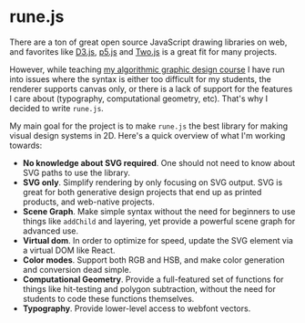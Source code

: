 # rune.js

There are a ton of great open source JavaScript drawing libraries on web, and favorites like [D3.js](http://d3js.org/), [p5.js](http://p5js.org/) and [Two.js](https://jonobr1.github.io/two.js/) is a great fit for many projects.

However, while teaching [my algorithmic graphic design course](printingcode.runemadsen.com) I have run into issues where the syntax is either too difficult for my students, the renderer supports canvas only, or there is a lack of support for the features I care about (typography, computational geometry, etc). That's why I decided to write `rune.js`.

My main goal for the project is to make `rune.js` the best library for making visual design systems in 2D. Here's a quick overview of what I'm working towards:

- **No knowledge about SVG required**. One should not need to know about SVG paths to use the library.
- **SVG only**. Simplify rendering by only focusing on SVG output. SVG is great for both generative design projects that end up as printed products, and web-native projects.
- **Scene Graph**. Make simple syntax without the need for beginners to use things like `addChild` and layering, yet provide a powerful scene graph for advanced use.
- **Virtual dom**. In order to optimize for speed, update the SVG element via a virtual DOM like React.
- **Color modes**. Support both RGB and HSB, and make color generation and conversion dead simple.
- **Computational Geometry**. Provide a full-featured set of functions for things like hit-testing and polygon subtraction, without the need for students to code these functions themselves. 
- **Typography**. Provide lower-level access to webfont vectors.
